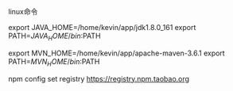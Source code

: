 linux命令


export JAVA_HOME=/home/kevin/app/jdk1.8.0_161
export PATH=$JAVA_HOME/bin:$PATH

export MVN_HOME=/home/kevin/app/apache-maven-3.6.1
export PATH=$MVN_HOME/bin:$PATH



npm config set registry https://registry.npm.taobao.org
